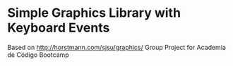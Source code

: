 # Simple Graphics Library with Keyboard Events

Based on http://horstmann.com/sjsu/graphics/
Group Project for Academia de Código Bootcamp
